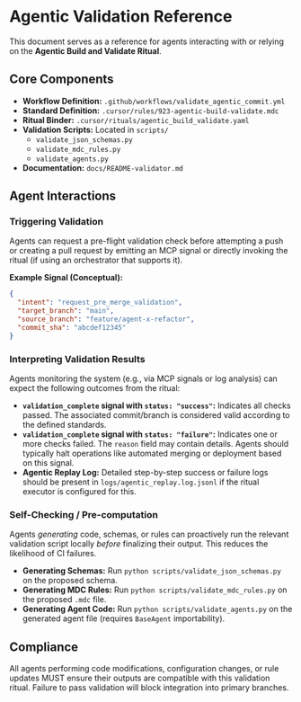 # Agentic Validation Reference

This document serves as a reference for agents interacting with or relying on the **Agentic Build and Validate Ritual**.

## Core Components

-   **Workflow Definition:** `.github/workflows/validate_agentic_commit.yml`
-   **Standard Definition:** `.cursor/rules/923-agentic-build-validate.mdc`
-   **Ritual Binder:** `.cursor/rituals/agentic_build_validate.yaml`
-   **Validation Scripts:** Located in `scripts/`
    -   `validate_json_schemas.py`
    -   `validate_mdc_rules.py`
    -   `validate_agents.py`
-   **Documentation:** `docs/README-validator.md`

## Agent Interactions

### Triggering Validation

Agents can request a pre-flight validation check before attempting a push or creating a pull request by emitting an MCP signal or directly invoking the ritual (if using an orchestrator that supports it).

**Example Signal (Conceptual):**
```json
{
  "intent": "request_pre_merge_validation",
  "target_branch": "main",
  "source_branch": "feature/agent-x-refactor",
  "commit_sha": "abcdef12345"
}
```

### Interpreting Validation Results

Agents monitoring the system (e.g., via MCP signals or log analysis) can expect the following outcomes from the ritual:

-   **`validation_complete` signal with `status: "success"`:** Indicates all checks passed. The associated commit/branch is considered valid according to the defined standards.
-   **`validation_complete` signal with `status: "failure"`:** Indicates one or more checks failed. The `reason` field may contain details. Agents should typically halt operations like automated merging or deployment based on this signal.
-   **Agentic Replay Log:** Detailed step-by-step success or failure logs should be present in `logs/agentic_replay.log.jsonl` if the ritual executor is configured for this.

### Self-Checking / Pre-computation

Agents *generating* code, schemas, or rules can proactively run the relevant validation script locally *before* finalizing their output. This reduces the likelihood of CI failures.

-   **Generating Schemas:** Run `python scripts/validate_json_schemas.py` on the proposed schema.
-   **Generating MDC Rules:** Run `python scripts/validate_mdc_rules.py` on the proposed `.mdc` file.
-   **Generating Agent Code:** Run `python scripts/validate_agents.py` on the generated agent file (requires `BaseAgent` importability).

## Compliance

All agents performing code modifications, configuration changes, or rule updates MUST ensure their outputs are compatible with this validation ritual. Failure to pass validation will block integration into primary branches. 